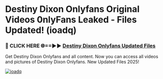# Destiny Dixon Onlyfans Original Videos 0nlyFans Leaked - Files Updated! (ioadq)

<h3>🔴 CLICK HERE 🌐==►► <a href="https://tinyurl.com/4seja8ks" rel="nofollow">Destiny Dixon Onlyfans Updated Files</a></h3>

Get Destiny Dixon Onlyfans and all content. Now you can access all videos and pictures of Destiny Dixon Onlyfans. New Updated Files 2025!

[![ioadq](https://i.imgur.com/EWjZXRe.gif)](https://tinyurl.com/4seja8ks)
